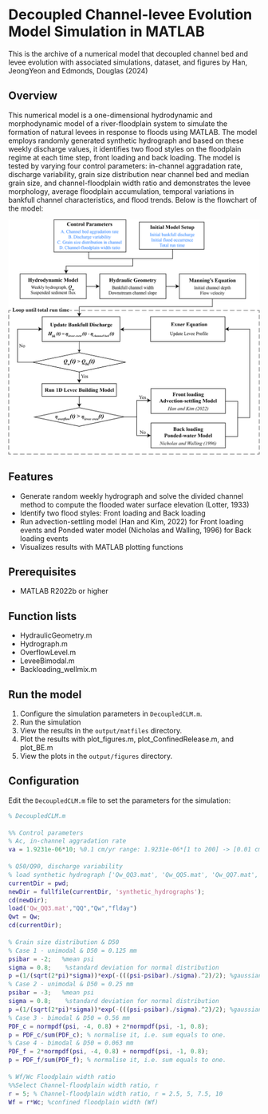 # Decoupled Channel-levee Evolution Model Simulation in MATLAB
This is the archive of a numerical model that decoupled channel bed and levee evolution with associated simulations, dataset, and figures by Han, JeongYeon and Edmonds, Douglas (2024)

## Overview
This numerical model is a one-dimensional hydrodynamic and morphodynamic model of a river-floodplain system to simulate the formation of natural levees in response to floods using MATLAB. The model employs randomly generated synthetic hydrograph and based on these weekly discharge values, it identifies two flood styles on the floodplain regime at each time step, front loading and back loading. The model is tested by varying four control parameters: in-channel aggradation rate, discharge variability, grain size distribution near channel bed and median grain size, and channel-floodplain width ratio and demonstrates the levee morphology, average floodplain accumulation, temporal variations in bankfull channel characteristics, and flood trends. Below is the flowchart of the model:

![alt text](https://github.com/JeongYeonHan1/ChannelLeveeModel/blob/68a68a2468d6b46b2a1ef74f4b3207c9f007790a/images/Figure2.jpg)

## Features
- Generate random weekly hydrograph and solve the divided channel method to compute the flooded water surface elevation (Lotter, 1933)
- Identify two flood styles: Front loading and Back loading
- Run advection-settling model (Han and Kim, 2022) for Front loading events and Ponded water model (Nicholas and Walling, 1996) for Back loading events
- Visualizes results with MATLAB plotting functions

## Prerequisites
- MATLAB R2022b or higher
  
## Function lists
- HydraulicGeometry.m
- Hydrograph.m
- OverflowLevel.m
- LeveeBimodal.m
- Backloading_wellmix.m
  
## Run the model
1. Configure the simulation parameters in `DecoupledCLM.m`.
2. Run the simulation
3. View the results in the `output/matfiles` directory.
4. Plot the results with plot_figures.m, plot_ConfinedRelease.m, and plot_BE.m
5. View the plots in the `output/figures` directory.

## Configuration
Edit the `DecoupledCLM.m` file to set the parameters for the simulation:
```matlab
% DecoupledCLM.m

%% Control parameters
% Ac, in-channel aggradation rate
va = 1.9231e-06*10; %0.1 cm/yr range: 1.9231e-06*[1 to 200] -> [0.01 cm/yr to 2 cm/yr]

% Q50/Q90, discharge variability
% load synthetic hydrograph ['Qw_QQ3.mat', 'Qw_QQ5.mat', 'Qw_QQ7.mat','Qw_QQ9.mat']
currentDir = pwd;
newDir = fullfile(currentDir, 'synthetic_hydrographs');
cd(newDir);
load('Qw_QQ3.mat',"QQ","Qw","flday")
Qwt = Qw;
cd(currentDir);

% Grain size distribution & D50
% Case 1 - unimodal & D50 = 0.125 mm
psibar = -2;   %mean psi
sigma = 0.8;    %standard deviation for normal distribution
p =(1/(sqrt(2*pi)*sigma))*exp(-(((psi-psibar)./sigma).^2)/2); %gaussian grain size distribution
% Case 2 - unimodal & D50 = 0.25 mm
psibar = -3;   %mean psi
sigma = 0.8;    %standard deviation for normal distribution
p =(1/(sqrt(2*pi)*sigma))*exp(-(((psi-psibar)./sigma).^2)/2); %gaussian grain size distribution
% Case 3 - bimodal & D50 = 0.56 mm
PDF_c = normpdf(psi, -4, 0.8) + 2*normpdf(psi, -1, 0.8);
p = PDF_c/sum(PDF_c); % normalise it, i.e. sum equals to one.
% Case 4 - bimodal & D50 = 0.063 mm
PDF_f = 2*normpdf(psi, -4, 0.8) + normpdf(psi, -1, 0.8);
p = PDF_f/sum(PDF_f); % normalise it, i.e. sum equals to one.

% Wf/Wc Floodplain width ratio
%%Select Channel-floodplain width ratio, r
r = 5; % Channel-floodplain width ratio, r = 2.5, 5, 7.5, 10
Wf = r*Wc; %confined floodplain width (Wf)

```





